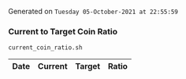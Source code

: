 Generated on `Tuesday 05-October-2021 at 22:55:59`

### Current to Target Coin Ratio
`current_coin_ratio.sh`

Date|Current|Target|Ratio
---|---|---|---
